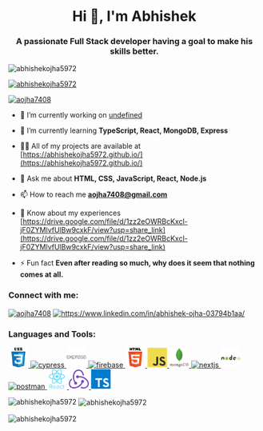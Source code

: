 <h1 align="center">Hi 👋, I'm Abhishek</h1>
<h3 align="center">A passionate Full Stack developer having a goal to make his skills better.</h3>

<p align="left"> <img src="https://komarev.com/ghpvc/?username=abhishekojha5972&label=Profile%20views&color=0e75b6&style=flat" alt="abhishekojha5972" /> </p>

<p align="left"> <a href="https://github.com/ryo-ma/github-profile-trophy"><img src="https://github-profile-trophy.vercel.app/?username=abhishekojha5972" alt="abhishekojha5972" /></a> </p>

<p align="left"> <a href="https://twitter.com/aojha7408" target="blank"><img src="https://img.shields.io/twitter/follow/aojha7408?logo=twitter&style=for-the-badge" alt="aojha7408" /></a> </p>

- 🔭 I’m currently working on [undefined](https://github.com/Vishwa9011/undefined_org)

- 🌱 I’m currently learning **TypeScript, React, MongoDB, Express**

- 👨‍💻 All of my projects are available at [https://abhishekojha5972.github.io/](https://abhishekojha5972.github.io/)

- 💬 Ask me about **HTML, CSS, JavaScript, React, Node.js**

- 📫 How to reach me **aojha7408@gmail.com**

- 📄 Know about my experiences [https://drive.google.com/file/d/1zz2eOWRBcKxcl-jF0ZYMlvfUlBw9cxkF/view?usp=share_link](https://drive.google.com/file/d/1zz2eOWRBcKxcl-jF0ZYMlvfUlBw9cxkF/view?usp=share_link)

- ⚡ Fun fact **Even after reading so much, why does it seem that nothing comes at all.**

<h3 align="left">Connect with me:</h3>
<p align="left">
<a href="https://twitter.com/aojha7408" target="blank"><img align="center" src="https://raw.githubusercontent.com/rahuldkjain/github-profile-readme-generator/master/src/images/icons/Social/twitter.svg" alt="aojha7408" height="30" width="40" /></a>
<a href="https://linkedin.com/in/https://www.linkedin.com/in/abhishek-ojha-03794b1aa/" target="blank"><img align="center" src="https://raw.githubusercontent.com/rahuldkjain/github-profile-readme-generator/master/src/images/icons/Social/linked-in-alt.svg" alt="https://www.linkedin.com/in/abhishek-ojha-03794b1aa/" height="30" width="40" /></a>
</p>

<h3 align="left">Languages and Tools:</h3>
<p align="left"> <a href="https://www.w3schools.com/css/" target="_blank" rel="noreferrer"> <img src="https://raw.githubusercontent.com/devicons/devicon/master/icons/css3/css3-original-wordmark.svg" alt="css3" width="40" height="40"/> </a> <a href="https://www.cypress.io" target="_blank" rel="noreferrer"> <img src="https://raw.githubusercontent.com/simple-icons/simple-icons/6e46ec1fc23b60c8fd0d2f2ff46db82e16dbd75f/icons/cypress.svg" alt="cypress" width="40" height="40"/> </a> <a href="https://expressjs.com" target="_blank" rel="noreferrer"> <img src="https://raw.githubusercontent.com/devicons/devicon/master/icons/express/express-original-wordmark.svg" alt="express" width="40" height="40"/> </a> <a href="https://firebase.google.com/" target="_blank" rel="noreferrer"> <img src="https://www.vectorlogo.zone/logos/firebase/firebase-icon.svg" alt="firebase" width="40" height="40"/> </a> <a href="https://www.w3.org/html/" target="_blank" rel="noreferrer"> <img src="https://raw.githubusercontent.com/devicons/devicon/master/icons/html5/html5-original-wordmark.svg" alt="html5" width="40" height="40"/> </a> <a href="https://developer.mozilla.org/en-US/docs/Web/JavaScript" target="_blank" rel="noreferrer"> <img src="https://raw.githubusercontent.com/devicons/devicon/master/icons/javascript/javascript-original.svg" alt="javascript" width="40" height="40"/> </a> <a href="https://www.mongodb.com/" target="_blank" rel="noreferrer"> <img src="https://raw.githubusercontent.com/devicons/devicon/master/icons/mongodb/mongodb-original-wordmark.svg" alt="mongodb" width="40" height="40"/> </a> <a href="https://nextjs.org/" target="_blank" rel="noreferrer"> <img src="https://cdn.worldvectorlogo.com/logos/nextjs-2.svg" alt="nextjs" width="40" height="40"/> </a> <a href="https://nodejs.org" target="_blank" rel="noreferrer"> <img src="https://raw.githubusercontent.com/devicons/devicon/master/icons/nodejs/nodejs-original-wordmark.svg" alt="nodejs" width="40" height="40"/> </a> <a href="https://postman.com" target="_blank" rel="noreferrer"> <img src="https://www.vectorlogo.zone/logos/getpostman/getpostman-icon.svg" alt="postman" width="40" height="40"/> </a> <a href="https://reactjs.org/" target="_blank" rel="noreferrer"> <img src="https://raw.githubusercontent.com/devicons/devicon/master/icons/react/react-original-wordmark.svg" alt="react" width="40" height="40"/> </a> <a href="https://redux.js.org" target="_blank" rel="noreferrer"> <img src="https://raw.githubusercontent.com/devicons/devicon/master/icons/redux/redux-original.svg" alt="redux" width="40" height="40"/> </a> <a href="https://www.typescriptlang.org/" target="_blank" rel="noreferrer"> <img src="https://raw.githubusercontent.com/devicons/devicon/master/icons/typescript/typescript-original.svg" alt="typescript" width="40" height="40"/> </a> </p>

<p><img align="left" src="https://github-readme-stats.vercel.app/api/top-langs?username=abhishekojha5972&show_icons=true&locale=en&layout=compact" alt="abhishekojha5972" /></p>

<p>&nbsp;<img align="center" src="https://github-readme-stats.vercel.app/api?username=abhishekojha5972&show_icons=true&locale=en" alt="abhishekojha5972" /></p>

<p><img align="center" src="https://github-readme-streak-stats.herokuapp.com/?user=abhishekojha5972&" alt="abhishekojha5972" /></p>
